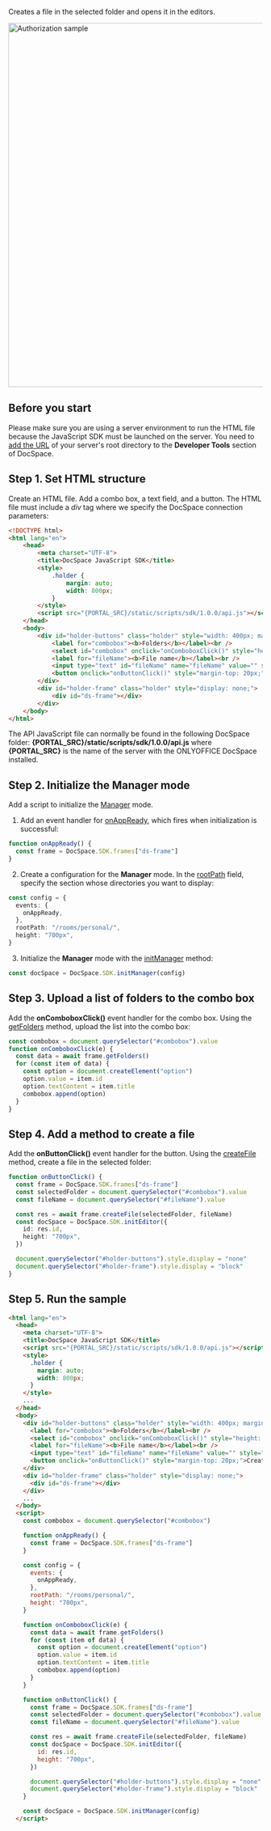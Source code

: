 Creates a file in the selected folder and opens it in the editors.

<img alt="Authorization sample" src="/assets/images/docspace/gifs/js-sdk-create-file.gif" width="720px" />

## Before you start

Please make sure you are using a server environment to run the HTML file because the JavaScript SDK must be launched on the server.
You need to [add the URL](../../Get%20Started/Basic%20concepts.md#step-1-specifying-the-docspace-url) of your server's root directory to the **Developer Tools** section of DocSpace.

## Step 1. Set HTML structure

Create an HTML file. Add a combo box, a text field, and a button. The HTML file must include a *div* tag where we specify the DocSpace connection parameters:

``` html
<!DOCTYPE html>
<html lang="en">
    <head>
        <meta charset="UTF-8">
        <title>DocSpace JavaScript SDK</title>
        <style>
            .holder {
                margin: auto;
                width: 800px;
            }
        </style>
        <script src="{PORTAL_SRC}/static/scripts/sdk/1.0.0/api.js"></script>
    </head>
    <body>
        <div id="holder-buttons" class="holder" style="width: 400px; margin-top: 300px;">
            <label for="combobox"><b>Folders</b></label><br />
            <select id="combobox" onclick="onComboboxClick()" style="height: 25px; width: 405px;"></select><br />
            <label for="fileName"><b>File name</b></label><br />
            <input type="text" id="fileName" name="fileName" value="" style="width: 400px;"><br />
            <button onclick="onButtonClick()" style="margin-top: 20px;">Create File</button>
        </div>
        <div id="holder-frame" class="holder" style="display: none;">
            <div id="ds-frame"></div>
        </div>
    </body>
</html>
```

The API JavaScript file can normally be found in the following DocSpace folder: **\{PORTAL_SRC\}/static/scripts/sdk/1.0.0/api.js** where **\{PORTAL_SRC\}** is the name of the server with the ONLYOFFICE DocSpace installed.

## Step 2. Initialize the Manager mode

Add a script to initialize the [Manager](../Initialization%20Modes/Manager.md) mode.

1. Add an event handler for [onAppReady](../Events.md#onappready), which fires when initialization is successful:

``` ts
function onAppReady() {
  const frame = DocSpace.SDK.frames["ds-frame"]
}
```

2. Create a configuration for the **Manager** mode. In the [rootPath](../Config.md#rootpath) field, specify the section whose directories you want to display:

``` ts
const config = {
  events: {
    onAppReady,
  },
  rootPath: "/rooms/personal/",
  height: "700px",
}
```

3. Initialize the **Manager** mode with the [initManager](../Methods.md#initmanager) method:

``` ts
const docSpace = DocSpace.SDK.initManager(config)
```

## Step 3. Upload a list of folders to the combo box

Add the **onComboboxClick()** event handler for the combo box. Using the [getFolders](../Methods.md#getfolders) method, upload the list into the combo box:

``` ts
const combobox = document.querySelector("#combobox").value
function onComboboxClick(e) {
  const data = await frame.getFolders()
  for (const item of data) {
    const option = document.createElement("option")
    option.value = item.id
    option.textContent = item.title
    combobox.append(option)
  }
}
```

## Step 4. Add a method to create a file

Add the **onButtonClick()** event handler for the button. Using the [createFile](../Methods.md#createfile) method, create a file in the selected folder:

``` ts
function onButtonClick() {
  const frame = DocSpace.SDK.frames["ds-frame"]
  const selectedFolder = document.querySelector("#combobox").value
  const fileName = document.querySelector("#fileName").value

  const res = await frame.createFile(selectedFolder, fileName)
  const docSpace = DocSpace.SDK.initEditor({
    id: res.id,
    height: "700px",
  })

  document.querySelector("#holder-buttons").style.display = "none"
  document.querySelector("#holder-frame").style.display = "block"
}
```

## Step 5. Run the sample

``` html
<html lang="en">
  <head>
    <meta charset="UTF-8">
    <title>DocSpace JavaScript SDK</title>
    <script src="{PORTAL_SRC}/static/scripts/sdk/1.0.0/api.js"></script>
    <style>
      .holder {
        margin: auto;
        width: 800px;
      }
    </style>
    ...
  </head>
  <body>
    <div id="holder-buttons" class="holder" style="width: 400px; margin-top: 300px;">
      <label for="combobox"><b>Folders</b></label><br />
      <select id="combobox" onclick="onComboboxClick()" style="height: 25px; width: 405px;"></select><br />
      <label for="fileName"><b>File name</b></label><br />
      <input type="text" id="fileName" name="fileName" value="" style="width: 400px;"><br />
      <button onclick="onButtonClick()" style="margin-top: 20px;">Create File</button>
    </div>
    <div id="holder-frame" class="holder" style="display: none;">
      <div id="ds-frame"></div>
    </div>
    ...
  </body>
  <script>
    const combobox = document.querySelector("#combobox")

    function onAppReady() {
      const frame = DocSpace.SDK.frames["ds-frame"]
    }

    const config = {
      events: {
        onAppReady,
      },
      rootPath: "/rooms/personal/",
      height: "700px",
    }

    function onComboboxClick(e) {
      const data = await frame.getFolders()
      for (const item of data) {
        const option = document.createElement("option")
        option.value = item.id
        option.textContent = item.title
        combobox.append(option)
      }
    }

    function onButtonClick() {
      const frame = DocSpace.SDK.frames["ds-frame"]
      const selectedFolder = document.querySelector("#combobox").value
      const fileName = document.querySelector("#fileName").value

      const res = await frame.createFile(selectedFolder, fileName)
      const docSpace = DocSpace.SDK.initEditor({
        id: res.id,
        height: "700px",
      })

      document.querySelector("#holder-buttons").style.display = "none"
      document.querySelector("#holder-frame").style.display = "block"
    }

    const docSpace = DocSpace.SDK.initManager(config)
  </script>
```
